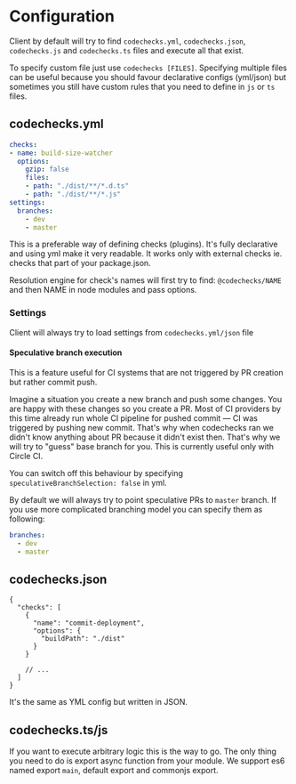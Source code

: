 # Configuration

Client by default will try to find `codechecks.yml`, `codechecks.json`, `codechecks.js` and
`codechecks.ts` files and execute all that exist.

To specify custom file just use `codechecks [FILES]`. Specifying multiple files can be useful
because you should favour declarative configs (yml/json) but sometimes you still have custom rules
that you need to define in `js` or `ts` files.

## codechecks.yml

<!-- prettier-ignore -->
```yml
checks:
- name: build-size-watcher
  options:
    gzip: false
    files:
    - path: "./dist/**/*.d.ts"
    - path: "./dist/**/*.js"
settings:
  branches:
    - dev
    - master
```

This is a preferable way of defining checks (plugins). It's fully declarative and using yml make it
very readable. It works only with external checks ie. checks that part of your package.json.

Resolution engine for check's names will first try to find: `@codechecks/NAME` and then NAME in node
modules and pass options.

### Settings

Client will always try to load settings from `codechecks.yml/json` file

#### Speculative branch execution

This is a feature useful for CI systems that are not triggered by PR creation but rather commit
push.

Imagine a situation you create a new branch and push some changes. You are happy with these changes
so you create a PR. Most of CI providers by this time already run whole CI pipeline for pushed
commit — CI was triggered by pushing new commit. That's why when codechecks ran we didn't know
anything about PR because it didn't exist then. That's why we will try to "guess" base branch for
you. This is currently useful only with Circle CI.

You can switch off this behaviour by specifying `speculativeBranchSelection: false` in yml.

By default we will always try to point speculative PRs to `master` branch. If you use more
complicated branching model you can specify them as following:

```yml
branches:
  - dev
  - master
```

## codechecks.json

<!-- prettier-ignore -->
```json5
{
  "checks": [
    {
      "name": "commit-deployment",
      "options": {
        "buildPath": "./dist"
      }
    }

    // ...
  ]
}
```

It's the same as YML config but written in JSON.

## codechecks.ts/js

If you want to execute arbitrary logic this is the way to go. The only thing you need to do is
export async function from your module. We support es6 named export `main`, default export and
commonjs export.
